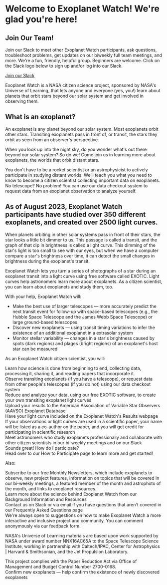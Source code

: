 # Welcome to Exoplanet Watch! We're glad you're here!  
## Join Our Team!  
Join our Slack to meet other Exoplanet Watch participants, ask questions, troubleshoot problems, get updates on our biweekly full team meetings, and more. We're a fun, friendly, helpful group. Beginners are welcome. Click on the Slack logo below to sign up and/or log into our Slack.  

[Join our Slack](https://join.slack.com/t/uol-ets/shared_invite/zt-mvb4ljbo-LRBgpk3uMmUokbs4ge2JlA)  

Exoplanet Watch is a NASA citizen science project, sponsored by NASA's Universe of Learning, that lets anyone and everyone (yes, you!) learn about planets that orbit stars beyond our solar system and get involved in observing them.  

## What is an exoplanet?  
An exoplanet is any planet beyond our solar system. Most exoplanets orbit other stars. Transiting exoplanets pass in front of, or transit, the stars they orbit as seen from an observer's perspective.  

When you look up into the night sky, do you wonder what's out there beyond our solar system? So do we! Come join us in learning more about exoplanets, the worlds that orbit distant stars.  

You don't have to be a rocket scientist or an astrophysicist to actively participate in studying distant worlds. We’ll teach you what you need to know to become a citizen scientist collecting important data on exoplanets. No telescope? No problem! You can use our data checkout system to request data from an exoplanet observation to analyze yourself.  

## As of August 2023, Exoplanet Watch participants have studied over 350 different exoplanets, and created over 2500 light curves.  

When planets orbiting in other solar systems pass in front of their stars, the star looks a little bit dimmer to us. This passage is called a transit, and the graph of that dip in brightness is called a light curve. This dimming of the star's light is too small to see with our eyes, but when we have a computer compare a star's brightness over time, it can detect the small changes in brightness during the exoplanet's transit.  

Exoplanet Watch lets you turn a series of photographs of a star during an exoplanet transit into a light curve using free software called EXOTIC. Light curves help astronomers learn more about exoplanets. As a citizen scientist, you can learn about exoplanets and study them, too.  

With your help, Exoplanet Watch will:  

- Make the best use of larger telescopes — more accurately predict the next transit event for follow-up with space-based telescopes (e.g., the Hubble Space Telescope and the James Webb Space Telescope) or large ground-based telescopes  
- Discover new exoplanets — using transit timing variations to infer the existence of an additional exoplanet in a extrasolar system  
- Monitor stellar variability — changes in a star's brightness caused by spots (dark regions) and plages (bright regions) of an exoplanet's host star can be measured  

As an Exoplanet Watch citizen scientist, you will:  

Learn how science is done from beginning to end, collecting data, processing it, sharing it, and reading papers that incorporate it  
Observe transiting exoplanets (if you have a telescope), or request data from other people's telescopes (if you do not) using our data checkout system  
Reduce and analyze your data, using our free EXOTIC software, to create your own transiting exoplanet light curves  
Upload your results to the American Association of Variable Star Observers (AAVSO) Exoplanet Database  
Have your light curve included on the Exoplanet Watch's Results webpage  
If your observations or light curves are used in a scientific paper, your name will be listed as a co-author on the paper, and you will get credit for participating in scientific research  
Meet astronomers who study exoplanets professionally and collaborate with other citizen scientists in our bi-weekly meetings and on our Slack  
Sounds great! How do I participate?  
Head over to our How to Participate page to learn more and get started!  

Also:  

Subscribe to our free Monthly Newsletters, which include exoplanets to observe, new project features, information on topics that will be covered in our bi-weekly meetings, a featured member of the month and astrophoto of the month, and links to exoplanet resources.  
Learn more about the science behind Exoplanet Watch from our Background Information and Resources  
Contact us on Slack or via email if you have questions that aren't covered in our Frequently Asked Questions page  
We're always open to suggestions on how to make Exoplanet Watch a more interactive and inclusive project and community. You can comment anonymously via our feedback form.  

NASA's Universe of Learning materials are based upon work supported by NASA under award number NNX16AC65A to the Space Telescope Science Institute, working in partnership with Caltech/IPAC, Center for Astrophysics | Harvard & Smithsonian, and the Jet Propulsion Laboratory.  

This project complies with the Paper Reduction Act via Office of Management and Budget Control Number 2700-0168.  
Confirm new exoplanets — help confirm the existence of newly discovered exoplanets
